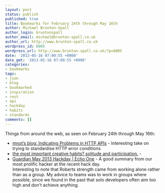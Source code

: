 ```yaml
---
layout: post
status: publish
published: true
title: Bookmarks for February 24th through May 16th
author: Michael Brunton-Spall
author_login: bruntonspall
author_email: michael@brunton-spall.co.uk
author_url: http://www.brunton-spall.co.uk
wordpress_id: 6005
wordpress_url: http://www.brunton-spall.co.uk/?p=6005
date: '2013-05-16 07:00:55 +0000'
date_gmt: '2013-05-16 07:00:55 +0000'
categories:
- bookmarks
tags:
- json
- blog
- bookmarked
- inspiration
- rest
- api
- hackday
- habits
- standards
comments: []
---
```

<p>Things from around the web, as seen on February 24th through May 16th:</p>
<ul>
<li><a href="http://www.mnot.net/blog/2013/05/15/http_problem">mnot&rsquo;s blog: Indicating Problems in HTTP APIs</a> - Interesting take on trying to standardise HTTP error conditions</li>
<li><a href="http://zenhabits.net/creative-habit/">the most important creative habits? solitude and participation.</a> - </li>
<li><a href="http://rrees.me/2013/02/24/guardian-may-2013-hackday/">Guardian May 2013 Hackday | Echo One</a> - A good summary from our most prolific hacker at the recent hack day.<br />
Interesting to note that Roberts strength came from working alone rather than as a group. My advice to teams was to work in groups where possible, since we found in the past that solo developers often aim too high and don&#039;t achieve anything.</li>
</ul>
